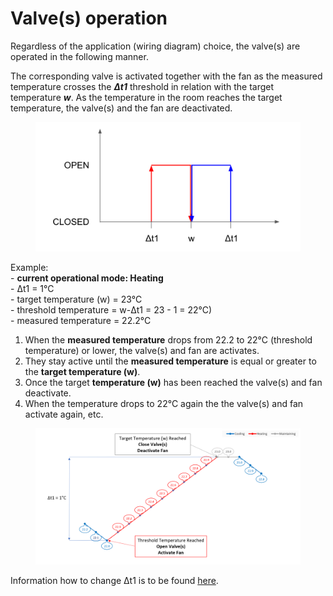 # Valve(s) operation

Regardless of the application (wiring diagram) choice, the valve(s) are operated in the following manner.&#x20;

The corresponding valve is activated together with the fan as the measured temperature crosses the _**Δt1**_ threshold in relation with the target temperature _**w**_. As the temperature in the room reaches the target temperature, the valve(s) and the fan are deactivated.

<figure><img src="../../../.gitbook/assets/FCT - Valves operation" alt=""><figcaption></figcaption></figure>

Example:\
&#x20;\- **current operational mode: Heating**\
&#x20;\- Δt1 = 1°C\
&#x20;\- target temperature (w) = 23°C\
&#x20;\- threshold temperature = w-Δt1 = 23 - 1 = 22°C)\
&#x20;\- measured temperature = 22.2°C

1. When the **measured temperature** drops from 22.2 to 22°C (threshold temperature) or lower, the valve(s) and fan are activates.
2. They stay active until the **measured temperature** is equal or greater to the **target temperature (w)**.
3. Once the target **temperature (w)** has been reached the valve(s) and fan deactivate.
4. When the temperature drops to 22°C again the the valve(s) and fan activate again, etc.

<figure><img src="../../../.gitbook/assets/image (19).png" alt=""><figcaption></figcaption></figure>

Information how to change Δt1 is to be found [here](../fan-settings/auto-fan-d-settings.md#delta-temperature-dt1).
